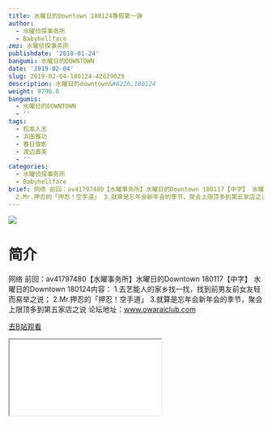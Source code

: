 ```yaml
---
title: 水曜日的Downtown 180124春假第一弹
author:
  - 水曜侦探事务所
  - Babyhellface
zmz: 水曜侦探事务所
publishdate: '2018-01-24'
bangumi: 水曜日的DOWNTOWN
date: '2019-02-04'
slug: 2019-02-04-180124-42629029
description: 水曜日的downtown&#8226;180124
weight: 9796.0
bangumis:
  - 水曜日的DOWNTOWN
  - ''
tags:
  - 松本人志
  - 浜田雅功
  - 春日俊彰
  - 渡边直美
  - ''
categories:
  - 水曜侦探事务所
  - Babyhellface
brief: 网络 前回：av41797480【水曜事务所】水曜日的Downtown 180117【中字】 水曜日的Downtown 180124内容： 1.去艺能人的家乡找一找，找到前男友前女友轻而易举之说；
  2.Mr.押忍的「押忍！空手道」 3.就算是忘年会新年会的季节，聚会上限顶多到第五家店之说 论坛地址：www.owaraiclub.com
---
```

![](https://i.imgur.com/pEEXUha.jpg)
# 简介  
网络
前回：av41797480【水曜事务所】水曜日的Downtown 180117【中字】
水曜日的Downtown 180124内容：
1.去艺能人的家乡找一找，找到前男友前女友轻而易举之说；
2.Mr.押忍的「押忍！空手道」
3.就算是忘年会新年会的季节，聚会上限顶多到第五家店之说
论坛地址：www.owaraiclub.com  

[去B站观看](https://www.bilibili.com/video/av42629029/)
<div class ="resp-container"><iframe class="testiframe" src="//player.bilibili.com/player.html?aid=42629029"", scrolling="no", allowfullscreen="true" > </iframe></div> 
